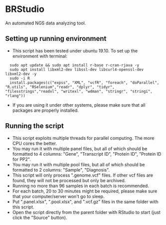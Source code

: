 # BRStudio
An automated NGS data analyzing tool.

## Setting up running environment
- This script has been tested under ubuntu 19.10. To set up the environment with terminal:  
```
  sudo apt update && sudo apt install r-base r-cran-rjava -y  
  sudo apt install libxml2-dev libssl-dev libcurl4-openssl-dev libxml2-dev -y  
  sudo -i R  
  install.packages(c("expss", "XML", "vcfR", "foreach", "doParallel", "R.utils", "RSelenium","readr", "dplyr", "tidyr", "filesstrings","readxl", "writexl", "wdman", "stringr", "stringi", "rlang"))  
```
- If you are using it under other systems, please make sure that all packages are properly installed.  

## Running the script
- This script exploits multiple threads for parallel computing. The more CPU cores the better.  
- You may run it with multiple panel files, but all of which should be formatted to 4 columns: "Gene", "Transcript ID", "Protein ID", "Protein ID for PP2".  
- You may run it with multiple pool files, but all of which should be formatted to 2 columns: "Sample", "Diagnosis".    
- This script will only process ".genome.vcf" files. If other vcf files are found, they will not be processed but only be archived.  
- Running no more than 96 samples in each batch is recommended.  
- For each batch, 20 to 30 minutes might be required, please make sure that your computer/server won't go to sleep.  
- Put ".panel.xlsx", ".pool.xlsx", and ".vcf.gz" files in the same folder with this script.  
- Open the script directly from the parent folder with RStudio to start (just click the "Source" button).  
